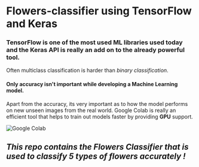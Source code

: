 # Flowers-classifier using TensorFlow and Keras

###   **TensorFlow** is one of the most used ML libraries used today and the **Keras** API is really an add on to the already powerful tool. 
Often multiclass classification is harder than *binary classification*.

#### Only accuracy isn't important while developing a Machine Learning model.
Apart from the accuracy, its very important as to how the model performs on new unseen images from the real world. Google Colab is 
really an efficient tool that helps to train out models faster by providing **GPU** support. 

![Google Colab](https://miro.medium.com/max/2560/1*8N7xbq6ahVvWkEq_S5EhMA.jpeg)

  ## *This repo contains the **Flowers Classifier** that is used to classify **5 types** of flowers accurately !*
